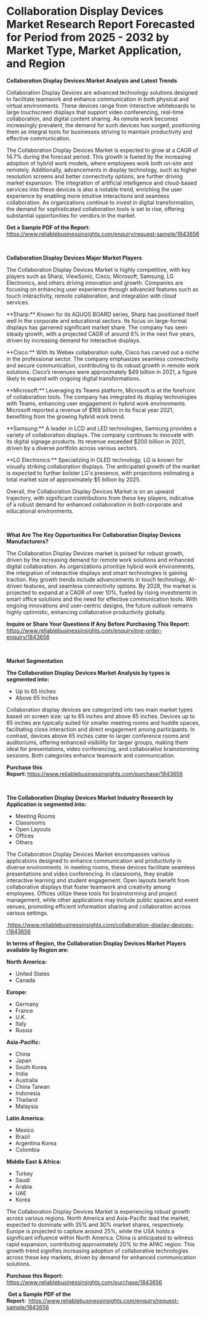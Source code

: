 <p><h1>Collaboration Display Devices Market Research Report Forecasted for Period from 2025 -  2032 by Market Type, Market Application, and Region</h1></p><p><strong>Collaboration Display Devices Market Analysis and Latest Trends</strong></p>
<p><p>Collaboration Display Devices are advanced technology solutions designed to facilitate teamwork and enhance communication in both physical and virtual environments. These devices range from interactive whiteboards to large touchscreen displays that support video conferencing, real-time collaboration, and digital content sharing. As remote work becomes increasingly prevalent, the demand for such devices has surged, positioning them as integral tools for businesses striving to maintain productivity and effective communication.</p><p>The Collaboration Display Devices Market is expected to grow at a CAGR of 14.7% during the forecast period. This growth is fueled by the increasing adoption of hybrid work models, where employees work both on-site and remotely. Additionally, advancements in display technology, such as higher resolution screens and better connectivity options, are further driving market expansion. The integration of artificial intelligence and cloud-based services into these devices is also a notable trend, enriching the user experience by enabling more intuitive interactions and seamless collaboration. As organizations continue to invest in digital transformation, the demand for sophisticated collaboration tools is set to rise, offering substantial opportunities for vendors in the market.</p></p>
<p><strong>Get a Sample PDF of the Report:&nbsp;</strong> <a href="https://www.reliablebusinessinsights.com/enquiry/request-sample/1843656?utm_campaign=3220&utm_medium=2&utm_source=Github&utm_content=ia&utm_term=15042025&utm_id=collaboration-display-devices">https://www.reliablebusinessinsights.com/enquiry/request-sample/1843656</a></p>
<p>&nbsp;</p>
<p><strong>Collaboration Display Devices Major Market Players</strong></p>
<p><p>The Collaboration Display Devices Market is highly competitive, with key players such as Sharp, ViewSonic, Cisco, Microsoft, Samsung, LG Electronics, and others driving innovation and growth. Companies are focusing on enhancing user experience through advanced features such as touch interactivity, remote collaboration, and integration with cloud services.</p><p>**Sharp:** Known for its AQUOS BOARD series, Sharp has positioned itself well in the corporate and educational sectors. Its focus on large-format displays has garnered significant market share. The company has seen steady growth, with a projected CAGR of around 6% in the next five years, driven by increasing demand for interactive displays.</p><p>**Cisco:** With its Webex collaboration suite, Cisco has carved out a niche in the professional sector. The company emphasizes seamless connectivity and secure communication, contributing to its robust growth in remote work solutions. Cisco’s revenues were approximately $49 billion in 2021, a figure likely to expand with ongoing digital transformations.</p><p>**Microsoft:** Leveraging its Teams platform, Microsoft is at the forefront of collaboration tools. The company has integrated its display technologies with Teams, enhancing user engagement in hybrid work environments. Microsoft reported a revenue of $168 billion in its fiscal year 2021, benefiting from the growing hybrid work trend.</p><p>**Samsung:** A leader in LCD and LED technologies, Samsung provides a variety of collaboration displays. The company continues to innovate with its digital signage products. Its revenue exceeded $200 billion in 2021, driven by a diverse portfolio across various sectors.</p><p>**LG Electronics:** Specializing in OLED technology, LG is known for visually striking collaboration displays. The anticipated growth of the market is expected to further bolster LG's presence, with projections estimating a total market size of approximately $5 billion by 2025. </p><p>Overall, the Collaboration Display Devices Market is on an upward trajectory, with significant contributions from these key players, indicative of a robust demand for enhanced collaboration in both corporate and educational environments.</p></p>
<p>&nbsp;</p>
<p><strong>What Are The Key Opportunities For Collaboration Display Devices Manufacturers?</strong></p>
<p><p>The Collaboration Display Devices market is poised for robust growth, driven by the increasing demand for remote work solutions and enhanced digital collaboration. As organizations prioritize hybrid work environments, the integration of interactive displays and smart technologies is gaining traction. Key growth trends include advancements in touch technology, AI-driven features, and seamless connectivity options. By 2028, the market is projected to expand at a CAGR of over 10%, fueled by rising investments in smart office solutions and the need for effective communication tools. With ongoing innovations and user-centric designs, the future outlook remains highly optimistic, enhancing collaborative productivity globally.</p></p>
<p><strong>Inquire or Share Your Questions If Any Before Purchasing This Report:</strong> <a href="https://www.reliablebusinessinsights.com/enquiry/pre-order-enquiry/1843656?utm_campaign=3220&utm_medium=2&utm_source=Github&utm_content=ia&utm_term=15042025&utm_id=collaboration-display-devices">https://www.reliablebusinessinsights.com/enquiry/pre-order-enquiry/1843656</a></p>
<p>&nbsp;</p>
<p><strong>Market Segmentation</strong></p>
<p><strong>The Collaboration Display Devices Market Analysis by types is segmented into:</strong></p>
<p><ul><li>Up to 65 Inches</li><li>Above 65 Inches</li></ul></p>
<p><p>Collaboration display devices are categorized into two main market types based on screen size: up to 65 inches and above 65 inches. Devices up to 65 inches are typically suited for smaller meeting rooms and huddle spaces, facilitating close interaction and direct engagement among participants. In contrast, devices above 65 inches cater to larger conference rooms and auditoriums, offering enhanced visibility for larger groups, making them ideal for presentations, video conferencing, and collaborative brainstorming sessions. Both categories enhance teamwork and communication.</p></p>
<p><strong>Purchase this Report:&nbsp;</strong><a href="https://www.reliablebusinessinsights.com/purchase/1843656?utm_campaign=3220&utm_medium=2&utm_source=Github&utm_content=ia&utm_term=15042025&utm_id=collaboration-display-devices">https://www.reliablebusinessinsights.com/purchase/1843656</a></p>
<p>&nbsp;</p>
<p><strong>The Collaboration Display Devices Market Industry Research by Application is segmented into:</strong></p>
<p><ul><li>Meeting Rooms</li><li>Classrooms</li><li>Open Layouts</li><li>Offices</li><li>Others</li></ul></p>
<p><p>The Collaboration Display Devices Market encompasses various applications designed to enhance communication and productivity in diverse environments. In meeting rooms, these devices facilitate seamless presentations and video conferencing. In classrooms, they enable interactive learning and student engagement. Open layouts benefit from collaborative displays that foster teamwork and creativity among employees. Offices utilize these tools for brainstorming and project management, while other applications may include public spaces and event venues, promoting efficient information sharing and collaboration across various settings.</p></p>
<p><a href="https://www.reliablebusinessinsights.com/collaboration-display-devices-r1843656?utm_campaign=3220&utm_medium=2&utm_source=Github&utm_content=ia&utm_term=15042025&utm_id=collaboration-display-devices">&nbsp;https://www.reliablebusinessinsights.com/collaboration-display-devices-r1843656</a></p>
<p><strong>In terms of Region, the Collaboration Display Devices Market Players available by Region are:</strong></p>
<p>
    <p> <strong> North America: </strong>
        <ul>
            <li>United States</li>
            <li>Canada</li>
        </ul>
        </p> 
    <p> <strong> Europe: </strong>
        <ul>
            <li>Germany</li>
            <li>France</li>
            <li>U.K.</li>
            <li>Italy</li>
            <li>Russia</li>
        </ul>
        </p> 
    <p> <strong> Asia-Pacific: </strong>
        <ul>
            <li>China</li>
            <li>Japan</li>
            <li>South Korea</li>
            <li>India</li>
            <li>Australia</li>
            <li>China Taiwan</li>
            <li>Indonesia</li>
            <li>Thailand</li>
            <li>Malaysia</li>
        </ul>
        </p> 
    <p> <strong> Latin America: </strong>
        <ul>
            <li>Mexico</li>
            <li>Brazil</li>
            <li>Argentina Korea</li>
            <li>Colombia</li>
        </ul>
        </p> 
    <p> <strong> Middle East & Africa: </strong>
        <ul>
            <li>Turkey</li>
            <li>Saudi</li>
            <li>Arabia</li>
            <li>UAE</li>
            <li>Korea</li>
        </ul>
    </p>
    </p>
<p><p>The Collaboration Display Devices Market is experiencing robust growth across various regions. North America and Asia-Pacific lead the market, expected to dominate with 35% and 30% market shares, respectively. Europe is projected to capture around 25%, while the USA holds a significant influence within North America. China is anticipated to witness rapid expansion, contributing approximately 20% to the APAC region. This growth trend signifies increasing adoption of collaborative technologies across these key markets, driven by demand for enhanced communication solutions.</p></p>
<p><strong>Purchase this Report: </strong><a href="https://www.reliablebusinessinsights.com/purchase/1843656?utm_campaign=3220&utm_medium=2&utm_source=Github&utm_content=ia&utm_term=15042025&utm_id=collaboration-display-devices">https://www.reliablebusinessinsights.com/purchase/1843656</a></p>
<p>&nbsp;<strong>Get a Sample PDF of the Report:&nbsp;&nbsp;</strong><a href="https://www.reliablebusinessinsights.com/enquiry/request-sample/1843656?utm_campaign=3220&utm_medium=2&utm_source=Github&utm_content=ia&utm_term=15042025&utm_id=collaboration-display-devices">https://www.reliablebusinessinsights.com/enquiry/request-sample/1843656</a></p>
<p><strong></strong></p>
<p><p></p><p></p><p></p></p>